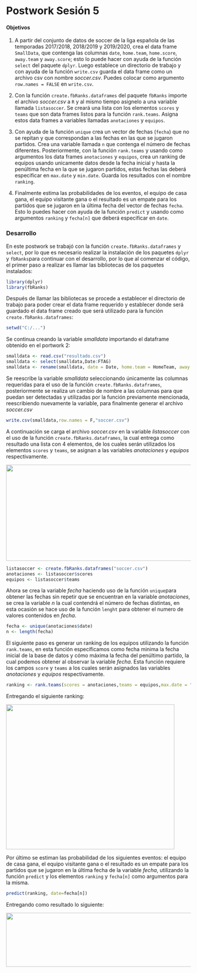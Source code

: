 
# Postwork Sesión 5


#### Objetivos

1. A partir del conjunto de datos de soccer de la liga española de las temporadas 2017/2018, 2018/2019 y 2019/2020, crea el data frame `SmallData`, que contenga las columnas `date`, `home.team`, `home.score`, `away.team` y `away.score`; esto lo puede hacer con ayuda de la función `select` del paquete `dplyr`. Luego establece un directorio de trabajo y con ayuda de la función `write.csv` guarda el data frame como un archivo csv con nombre *soccer.csv*. Puedes colocar como argumento `row.names = FALSE` en `write.csv`. 

2. Con la función `create.fbRanks.dataframes` del paquete `fbRanks` importe el archivo *soccer.csv* a `R` y al mismo tiempo asignelo a una variable llamada `listasoccer`. Se creará una lista con los elementos `scores` y `teams` que son data frames listos para la función `rank.teams`. Asigna estos data frames a variables llamadas `anotaciones` y `equipos`.

3. Con ayuda de la función `unique` crea un vector de fechas (`fecha`) que no se repitan y que correspondan a las fechas en las que se jugaron partidos. Crea una variable llamada `n` que contenga el número de fechas diferentes. Posteriormente, con la función `rank.teams` y usando como argumentos los data frames `anotaciones` y `equipos`, crea un ranking de equipos usando unicamente datos desde la fecha inicial y hasta la penúltima fecha en la que se jugaron partidos, estas fechas las deberá especificar en `max.date` y `min.date`. Guarda los resultados con el nombre `ranking`.

4. Finalmente estima las probabilidades de los eventos, el equipo de casa gana, el equipo visitante gana o el resultado es un empate para los partidos que se jugaron en la última fecha del vector de fechas `fecha`. Esto lo puedes hacer con ayuda de la función `predict` y usando como argumentos `ranking` y `fecha[n]` que deberá especificar en `date`.

### Desarrollo

En este postwork se trabajó con la función `create.fbRanks.dataframes` y `select`, por lo que es necesario realizar la instalación de los paquetes `dplyr` y `fbRanks`para continuar con el desarrollo, por lo que al comenzar el código, el primer paso a realizar es llamar las bibliotecas de los paquetes instalados:

```R
library(dplyr)
library(fbRanks)
```
Después de llamar las bibliotecas se procede a establecer el directorio de trabajo para poder crear el data frame requerido y establecer donde será guardado el data frame creado que será utilizado para la función `create.fbRanks.dataframes`:

```R
setwd("C:/...") 
```

Se continua creando la variable *smalldata* importando el dataframe obtenido en el portwork 2:

```R
smalldata <- read.csv("resultado.csv")
smalldata <- select(smalldata,Date:FTAG)
smalldata <- rename(smalldata, date = Date, home.team = HomeTeam, away.team = AwayTeam, home.score = FTHG, away.score = FTAG) 
```

Se reescribe la variable *smalldata* seleccionando únicamente las columnas requeridas para el uso de la función `create.fbRanks.dataframes`, posteriormente se realiza un cambio de nombre a las columnas para que puedan ser detectadas y utilizadas por la función previamente mencionada, reescribiendo nuevamente la variable, para finalmente generar el archivo *soccer.csv*

```R
write.csv(smalldata,row.names = F,"soccer.csv") 
```

A continuación se carga el archivo *soccer.csv* en la variable *listasoccer* con el uso de la función `create.fbRanks.dataframes`, la cual entrega como resultado una lista con 4 elementos, de los cuales serán utilizados los elementos `scores` y `teams`, se asignan a las variables *anotaciones* y *equipos* respectivamente.

<img src="../Imágenes/Postwork5.1.PNG" align="center" height="262" width="695">

```R
listasoccer <- create.fbRanks.dataframes("soccer.csv")
anotaciones <- listasoccer$scores
equipos <- listasoccer$teams 
```
Ahora se crea la variable *fecha* haciendo uso de la función `unique`para obtener las fechas sin repetir que se encuentran en la variable *anotaciones*, se crea la variable *n* la cual contendrá el número de fechas distintas, en esta ocasión se hace uso de la función `lenght` para obtener el numero de valores contenidos en *fecha*.

```R
fecha <- unique(anotaciones$date)
n <- length(fecha) 
```

El siguiente paso es generar un ranking de los equipos utilizando la función `rank.teams`, en esta función específicamos como fecha minima la fecha inicial de la base de datos y cómo máxima la fecha del penúltimo partido, la cual podemos obtener al observar la variable *fecha*. Esta función requiere los campos `score` y `teams` a los cuales serán asignados las variables *anotaciones* y *equipos* respectivamente.

```R
ranking <- rank.teams(scores = anotaciones,teams = equipos,max.date = "2020-07-16",min.date = "2017-08-18") 
```

Entregando el siguiente ranking:

<img src="../Imágenes/Postwork5.2.PNG" align="center" height="395" width="459">

Por último se estiman las probabilidad de los siguientes eventos: el equipo de casa gana, el equipo visitante gana o el resultado es un empate para los partidos que se jugaron en la última fecha de la variable *fecha*, utilizando la función `predict` y los elementos `ranking` y `fecha[n]` como argumentos para la misma.

```R
predict(ranking, date=fecha[n])
```

Entregando como resultado lo siguiente:

<img src="../Imágenes/Postwork5.3.PNG" align="center" height="147" width="682">

